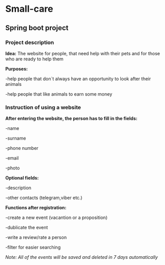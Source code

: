 # Small-care

## Spring boot project

### Project description

**Idea:** The website for people, that need help with their pets and for those who are ready to help them  

**Purposes:**

-help people that don`t always have an opportunity to look after their animals

-help people that like animals to earn some money

### Instruction of using a website

**After entering the website, the person has to fill in the fields:**

-name

-surname

-phone number

-email

-photo

**Optional fields:**

-description

-other contacts (telegram,viber etc.)

**Functions after registration:**

-create a new event (vacantion or a proposition)

-dublicate the event

-write a review/rate a person  	

-filter for easier searching

_Note: All of the events will be saved and deleted in 7 days automatically_

